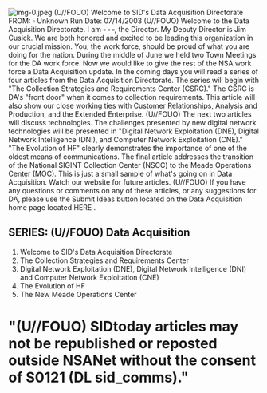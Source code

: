 ![img-0.jpeg](img-0.jpeg)
(U//FOUO) Welcome to SID's Data Acquisition Directorate
FROM: $\square$
Unknown
Run Date: 07/14/2003
(U//FOUO) Welcome to the Data Acquisition Directorate. I am $\square$ $\square$ $\square$, the Director. My Deputy Director is Jim Cusick. We are both honored and excited to be leading this organization in our crucial mission. You, the work force, should be proud of what you are doing for the nation. During the middle of June we held two Town Meetings for the DA work force. Now we would like to give the rest of the NSA work force a Data Acquisition update. In the coming days you will read a series of four articles from the Data Acquisition Directorate. The series will begin with "The Collection Strategies and Requirements Center (CSRC)." The CSRC is DA's "front door" when it comes to collection requirements. This article will also show our close working ties with Customer Relationships, Analysis and Production, and the Extended Enterprise.
(U//FOUO) The next two articles will discuss technologies. The challenges presented by new digital network technologies will be presented in "Digital Network Exploitation (DNE), Digital Network Intelligence (DNI), and Computer Network Exploitation (CNE)." "The Evolution of HF" clearly demonstrates the importance of one of the oldest means of communications. The final article addresses the transition of the National SIGINT Collection Center (NSCC) to the Meade Operations Center (MOC). This is just a small sample of what's going on in Data Acquisition. Watch our website for future articles.
(U//FOUO) If you have any questions or comments on any of these articles, or any suggestions for DA, please use the Submit Ideas button located on the Data Acquisition home page located HERE .

## SERIES: (U//FOUO) Data Acquisition

1. Welcome to SID's Data Acquisition Directorate
2. The Collection Strategies and Requirements Center
3. Digital Network Exploitation (DNE), Digital Network Intelligence (DNI) and Computer Network Exploitation (CNE)
4. The Evolution of HF
5. The New Meade Operations Center

# "(U//FOUO) SIDtoday articles may not be republished or reposted outside NSANet without the consent of $\mathbf{S 0 1 2 1}$ (DL sid_comms)."
